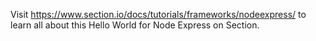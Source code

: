 Visit https://www.section.io/docs/tutorials/frameworks/nodeexpress/ to learn all about this Hello World for Node Express on Section.